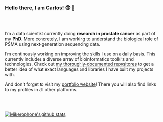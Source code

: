 ### Hello there, I am Carlos! :sunglasses: :palm_tree:

<br/>
<br/>

I’m a data scientist currently doing **research in prostate cancer** as part of my **PhD**. More concretely, I am working to understand the biological role of PSMA using next-generation sequencing data.

I’m continously working on improving the skills I use on a daily basis. This currently includes a diverse array of bioinformatics toolkits and technologies. Check out [my thoroughly-documented repositores](https://github.com/CarlosUziel?tab=repositories&q=&type=source&language=&sort=) to get a better idea of what exact languages and libraries I have built my projects with.

And don't forget to visit my [portfolio website](https://www.carlosuziel-pm.dev/)! There you will also find links to my profiles in all other platforms.

<br/>
<br/>

[![Mikerophone's github stats](https://github-readme-stats.vercel.app/api?username=CarlosUziel&count_private=true&show_icons=true&title_color=fff&icon_color=79ff97&text_color=9f9f9f&bg_color=151515)](https://github.com/anuraghazra/github-readme-stats)
